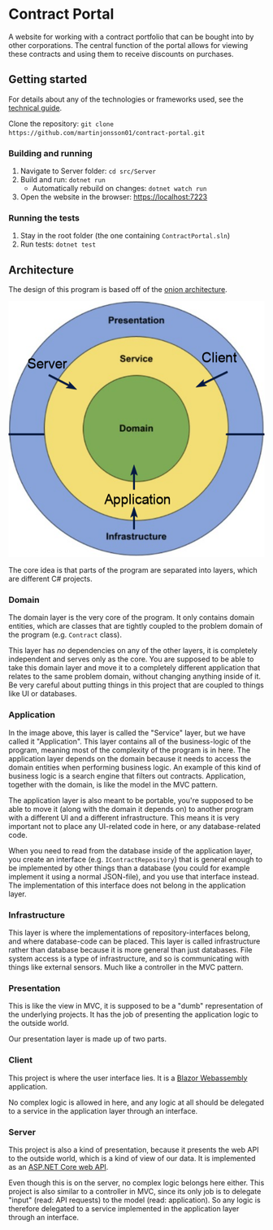 # Contract Portal
A website for working with a contract portfolio that can be bought into by other corporations. The central function of the portal allows for viewing these contracts and using them to receive discounts on purchases.

## Getting started

For details about any of the technologies or frameworks used, see the [technical guide](documents/technical-guide.md).

Clone the repository: `git clone https://github.com/martinjonsson01/contract-portal.git`
### Building and running
1. Navigate to Server folder: `cd src/Server`
2. Build and run: `dotnet run`
   * Automatically rebuild on changes: `dotnet watch run`
3. Open the website in the browser: [https://localhost:7223](https://localhost:7223)

### Running the tests
1. Stay in the root folder (the one containing `ContractPortal.sln`)
2. Run tests: `dotnet test`

## Architecture
The design of this program is based off of the [onion architecture](https://code-maze.com/onion-architecture-in-aspnetcore/).

![The onion architecture in this project](documents/images/onion-architecture.png)

The core idea is that parts of the program are separated into layers, which are different C# projects. 

### Domain
The domain layer is the very core of the program. It only contains domain entities, which are classes that are tightly coupled to the problem domain of the program (e.g. `Contract` class). 

This layer has *no* dependencies on any of the other layers, it is completely independent and serves only as the core. You are supposed to be able to take this domain layer and move it to a completely different application that relates to the same problem domain, without changing anything inside of it. Be very careful about putting things in this project that are coupled to things like UI or databases.

### Application
In the image above, this layer is called the "Service" layer, but we have called it "Application". This layer contains all of the business-logic of the program, meaning most of the complexity of the program is in here. The application layer depends on the domain because it needs to access the domain entities when performing business logic. An example of this kind of business logic is a search engine that filters out contracts. Application, together with the domain, is like the model in the MVC pattern.

The application layer is also meant to be portable, you're supposed to be able to move it (along with the domain it depends on) to another program with a different UI and a different infrastructure. This means it is very important not to place any UI-related code in here, or any database-related code. 

When you need to read from the database inside of the application layer, you create an interface (e.g. `IContractRepository`) that is general enough to be implemented by other things than a database (you could for example implement it using a normal JSON-file), and you use that interface instead. The implementation of this interface does not belong in the application layer.

### Infrastructure
This layer is where the implementations of repository-interfaces belong, and where database-code can be placed. This layer is called infrastructure rather than database because it is more general than just databases. File system access is a type of infrastructure, and so is communicating with things like external sensors. Much like a controller in the MVC pattern.

### Presentation
This is like the view in MVC, it is supposed to be a "dumb" representation of the underlying projects. It has the job of presenting the application logic to the outside world. 

Our presentation layer is made up of two parts.
### Client
This project is where the user interface lies. It is a [Blazor Webassembly](https://docs.microsoft.com/en-us/aspnet/core/blazor/?view=aspnetcore-6.0#blazor-webassembly) application.

No complex logic is allowed in here, and any logic at all should be delegated to a service in the application layer through an interface.

### Server
This project is also a kind of presentation, because it presents the web API to the outside world, which is a kind of view of our data. It is implemented as an [ASP.NET Core web API](https://docs.microsoft.com/en-us/aspnet/core/web-api/?view=aspnetcore-6.0).

Even though this is on the server, no complex logic belongs here either. This project is also similar to a controller in MVC, since its only job is to delegate "input" (read: API requests) to the model (read: application). So any logic is therefore delegated to a service implemented in the application layer through an interface.